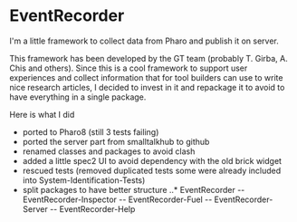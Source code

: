 # EventRecorder
I'm a little framework to collect data from Pharo and publish it on server.

This framework has been developed by the GT team (probably T. Girba, A. Chis and others). 
Since this is a cool framework to support user experiences and collect information that for tool builders
can use to write nice research articles, I decided to invest in it and repackage it to avoid to have everything in a single package.

Here is what I did 

- ported to Pharo8 (still 3 tests failing)
- ported the server part from smalltalkhub to github
- renamed classes and packages to avoid clash
- added a little spec2 UI to avoid dependency with the old brick widget
- rescued tests (removed duplicated tests some were already included into System-Identification-Tests)
- split packages to have better structure
..* EventRecorder
  -- EventRecorder-Inspector
  -- EventRecorder-Fuel
  -- EventRecorder-Server 
  -- EventRecorder-Help
